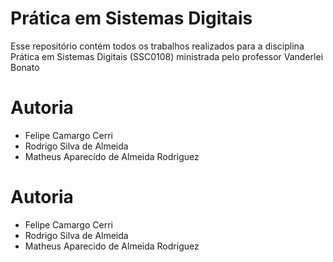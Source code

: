 # Prática em Sistemas Digitais
Esse repositório contém todos os trabalhos realizados para a disciplina Prática em Sistemas Digitais (SSC0108) ministrada pelo professor Vanderlei Bonato 
# Autoria
- Felipe Camargo Cerri
- Rodrigo Silva de Almeida
- Matheus Aparecido de Almeida Rodriguez

# Autoria 
- Felipe Camargo Cerri
- Rodrigo Silva de Almeida
- Matheus Aparecido de Almeida Rodriguez
